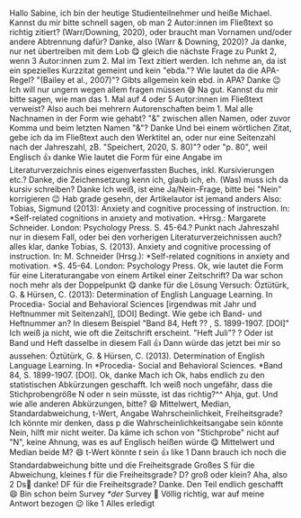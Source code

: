 Hallo Sabine, ich bin der heutige Studienteilnehmer und heiße Michael.
Kannst du mir bitte schnell sagen, ob man 2 Autor:innen im Fließtext so richtig zitiert?
(Warr/Downing, 2020), oder braucht man Vornamen und/oder andere Abtrennung dafür?
Danke, also (Warr & Downing, 2020)?
Ja danke, nur net übertreiben mit dem Lob 😋 gleich die nächste Frage zu Punkt 2, wenn 3 Autor:innen zum 2. Mal im Text zitiert werden.
Ich nehme an, da ist ein spezielles Kurzzitat gemeint und kein \"ebda.\"?
Wie lautet da die APA-Regel?
\"(Bailey et al., 2007)\"?
Gibts allgemein kein ebd. in APA?
Danke 😉
Ich will nur ungern wegen allem fragen müssen 😅
Na gut.
Kannst du mir bitte sagen, wie man das 1. Mal auf 4 oder 5 Autor:innen im Fließtext verweist?
Also auch bei mehrern Autorenschaften beim 1. Mal alle Nachnamen in der Form wie gehabt?
\"&\" zwischen allen Namen, oder zuvor Komma und beim letzten Namen \"&\"?
Danke
Und bei einem wörtlichen Zitat, gebe ich da im Fließtext auch den Werktitel an, oder nur eine Seitenzahl nach der Jahreszahl, zB. \"Speichert, 2020, S. 80)\"?
oder \"p. 80\", weil Englisch
👍 danke
Wie lautet die Form für eine Angabe im Literaturverzeichnis eines eigenverfassten Buches, inkl. Kursivierungen etc.?
Danke, die Zeichensetzung kenn ich, glaub ich, eh.
(Was) muss ich da kursiv schreiben?
Danke
Ich weiß, ist eine Ja/Nein-Frage, bitte bei \"Nein\" korrigieren 😉
Hab grade gesehn, der Artikelautor ist jemand anders
Also: Tobias, Sigmund (2013): Anxiety and cognitive processing of instruction. In: *Self-related cognitions in anxiety and motivation. *Hrsg.: Margarete Schneider. London: Psychology Press. S. 45-64.?
Punkt nach Jahreszahl nur in diesem Fall, oder bei den vorherigen Literaturverzeichnissen auch?
alles klar, danke
Tobias, S. (2013). Anxiety and cognitive processing of instruction. In: M. Schneider (Hrsg.): *Self-related cognitions in anxiety and motivation. *S. 45-64. London: Psychology Press.
Ok, wie lautet die Form für eine Literaturangabe von einem Artikel einer Zeitschrift?
Da war schon noch mehr als der Doppelpunkt 😋 
danke für die Lösung
Versuch: Öztütürk, G. & Hürsen, C. (2013): Determination of English Language Learning. In Procedia- Social and Behavioral Sciences \[irgendwas mit Jahr und Heftnummer mit Seitenzahl\], \[DOI\]
Bedingt.
Wie gebe ich Band- und Heftnummer an?
In diesem Beispiel \"Band 84, Heft ?? , S. 1899-1907. \[DOI\]\" 
Ich weiß ja nicht, wie oft die Zeitschrift erscheint. \"Heft Juli\"?
?
Oder ist Band und Heft dasselbe in diesem Fall
👍
Dann würde das jetzt bei mir so aussehen: Öztütürk, G. & Hürsen, C. (2013). Determination of English Language Learning. In *Procedia- Social and Behavioral Sciences. *Band 84, S. 1899-1907. \[DOI\].
Ok, danke
Mach ich
Ok, habs endlich zu den statistischen Abkürzungen geschafft.
Ich weiß noch ungefähr, dass die Stichprobengröße N oder n sein müsste, 
ist das richtig?\^\^
Ahja, gut.
Und wie alle anderen Abkürzungen, bitte?
😄 Mittelwert, Median, Standardabweichung, t-Wert, Angabe Wahrscheinlichkeit, Freiheitsgrade?
Ich könnte mir denken, dass p die Wahrscheinlichkeitsangabe sein könnte
Nein, hilft mir nicht weiter.
Da käme ich schon von \"Stichprobe\" nicht auf \"N\", 
keine Ahnung, was es auf Englisch heißen würde 😋
Mittelwert und Median beide M?
😄
t-Wert könnte *t* sein 👍
like 1
Dann brauch ich noch die Standardabweichung bitte und die Freiheitsgrade
Großes S für die Abweichung, kleines f für die Freiheitsgrade?
D?
groß oder klein?
Aha, also 2 Ds🥸
danke!
DF für die Freiheitsgrade?
Danke.
Den Teil endlich geschafft
😄
Bin schon beim Survey
*\*der* Survey 🤔
Völlig richtig, war auf meine Antwort bezogen 😉
like 1
Alles erledigt
